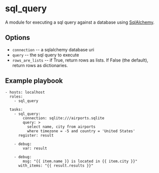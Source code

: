 # sql_query

A module for executing a sql query against a database using
[SqlAlchemy][].

[sqlalchemy]: https://www.sqlalchemy.org/

## Options

- `connection` -- a sqlalchemy database uri
- `query` -- the sql query to execute
- `rows_are_lists` -- if True, return rows as lists.  If False
  (the default), return rows as dictionaries.

## Example playbook

    - hosts: localhost
      roles:
        - sql_query

      tasks:
        - sql_query:
            connection: sqlite:///airports.sqlite
            query: >
              select name, city from airports
              where timezone = -5 and country = 'United States'
          register: result

        - debug:
            var: result

        - debug:
            msg: "{{ item.name }} is located in {{ item.city }}"
          with_items: "{{ result.results }}"
